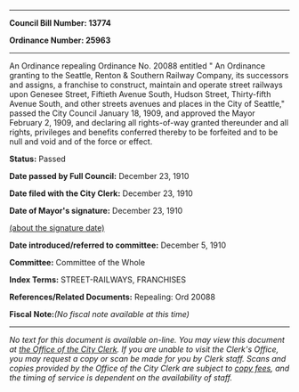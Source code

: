 

********

**Council Bill Number: 13774**
   
**Ordinance Number: 25963**
********

 An Ordinance repealing Ordinance No. 20088 entitled " An Ordinance granting to the Seattle, Renton & Southern Railway Company, its successors and assigns, a franchise to construct, maintain and operate street railways upon Genesee Street, Fiftieth Avenue South, Hudson Street, Thirty-fifth Avenue South, and other streets avenues and places in the City of Seattle," passed the City Council January 18, 1909, and approved the Mayor February 2, 1909, and declaring all rights-of-way granted thereunder and all rights, privileges and benefits conferred thereby to be forfeited and to be null and void and of the force or effect.

**Status:** Passed
   
**Date passed by Full Council:** December 23, 1910
   
**Date filed with the City Clerk:** December 23, 1910
   
**Date of Mayor's signature:** December 23, 1910
   
[(about the signature date)](/~public/approvaldate.htm)
   
   
   
**Date introduced/referred to committee:** December 5, 1910
   
**Committee:** Committee of the Whole
   
   
**Index Terms:** STREET-RAILWAYS, FRANCHISES

**References/Related Documents:** Repealing: Ord 20088

**Fiscal Note:**_(No fiscal note available at this time)_
********

_No text for this document is available on-line. You may view this document at [the Office of the City Clerk](http://www.seattle.gov/leg/clerk/contactUs.htm). If you are unable to visit the Clerk's Office, you may request a copy or scan be made for you by Clerk staff. Scans and copies provided by the Office of the City Clerk are subject to [copy fees](http://clerk.seattle.gov/~public/clerkfees.htm), and the timing of service is dependent on the availability of staff._

